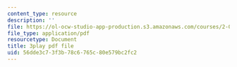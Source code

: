 ```yaml
---
content_type: resource
description: ''
file: https://ol-ocw-studio-app-production.s3.amazonaws.com/courses/2-003sc-engineering-dynamics-fall-2011/56dde3c73f3b78c6765c80e579bc2fc2_ZNVvYg1FOPk.pdf
file_type: application/pdf
resourcetype: Document
title: 3play pdf file
uid: 56dde3c7-3f3b-78c6-765c-80e579bc2fc2
---
```

